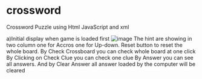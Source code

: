 # crossword
Crossword Puzzle using Html JavaScript and xml 

a)Initial display when game is loaded first
![image](https://user-images.githubusercontent.com/120040021/230702797-e35cf531-1c06-44ae-867b-8ab124545502.png)
 The hint are showing in two column one for Accros one for Up-down.
 Reset button to reset the whole board.
 By Check Crossboard you can check whole board at one click
 By Clicking on Check Clue you can check one clue
 By Answer you can see all answers.
 And by Clear Answer all answer loaded by the computer will be cleared
